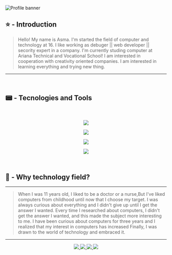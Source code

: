 ![Profile banner](https://i.imgur.com/VNP2tTx.gif)
<br>
## ⭐ - Introduction
> Hello! My name is Asma.
> I'm started the field of computer and technology at 16.
> I like working as debuger || web developer || secority expert in a company.
> I'm currently studing computer at Ariana Technical and Vocational School!
> I am interested in cooperation with creativity oriented companies.
> I am interested in learning everything and trying new thing. 
---
<br>

## 📟 - Tecnologies and Tools
<br>
<p align="center">
  <a href="https://skillicons.dev">
    <img src="https://skillicons.dev/icons?i=git,cs,html,github,visualstudio" />
  </a>
</p>
<p align="center">
  <a href="https://skillicons.dev">
    <img src="https://skillicons.dev/icons?i=vscode,ai,pycharm,css,figma" />
  </a>
</p>
<p align="center">
  <a href="https://skillicons.dev">
    <img src="https://skillicons.dev/icons?i=ae,bootstrap,codepen,kali,js" />
  </a>
</p>
<p align="center">
  <a href="https://skillicons.dev">
    <img src="https://skillicons.dev/icons?i=ps,windows" />
  </a>
</p>
  </a>
</p>
<br>

## 🤔 - Why technology field?

---
> When I was 11 years old, I liked to be a doctor or a nurse,But I've liked computers from childhood until now that I choose my target.
I was always curious about everything and I didn't give up until I get the answer I wanted. Every time I researched about computers,
> I didn't get the answer I wanted, and this made the subject more interesting to me.
> I have been curious about computers for three years and I realized that my interest in computers has increased
> Finally, I was drawn to the world of technology and embraced it.
---

<p align="center">
   <a href="https://stackoverflow.com/users/22448256/asma-jamshidian">
    <img src="https://skillicons.dev/icons?i=stackoverflow" />
  </a>
  </a>
  <a href="mailto:jamshidiana154@gmail.com">
    <img src="https://skillicons.dev/icons?i=gmail"/>
  </a>
  <a href="https://discord.com/channels/@me">
    <img src="https://skillicons.dev/icons?i=discord"/><a href="https://www.linkedin.com/in/asma-jamshidian-b5a458292/">     
  <img src="https://skillicons.dev/icons?i=linkedin" />
    
  </a> 
  </a>
</p>







 


